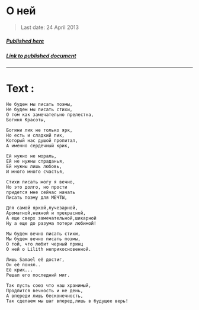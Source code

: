 # О ней

> Last date: 24 April 2013
##### [Published here](http://vk.com/zimnurov_mf)
##### [Link to published document](https://vk.com/wall-52918906_20)
___
    
# Text :

```
Не будем мы писать поэмы,
Не будем мы писать стихи,
О том как замечательно прелестна,
Богиня Красоты,

Богини лик не только ярк,
Но есть и сладкий пик,
Который нас душой пропитал,
А именно сердечный крик,

Ей нужно не мораль,
Ей не нужны страданья,
Ей нужны лишь любовь,
И много много счастья,

Стихи писать могу я вечно,
Но это долго, но прости
придется мне сейчас начать
Писать поэму для МЕЧТЫ,

Для самой яркой,лучезарной,
Ароматной,нежной и прекрасной,
А еще сверх замечательной,шикарной
Ну а еще до разума потери любимой!

Мы будем вечно писать стихи,
Мы будем вечно писать поэмы,
О той, что любит черный принц
О ней о Lilith неприкосновенной.

Лишь Samael её достиг,
Он её понял..
Её крик...
Решал его последний миг.

Так пусть союз что наш хранимый,
Продлится вечность и не день,
А впереди лишь бесконечность,
Так сделаем мы шаг вперед,лишь в будущее верь!
```
